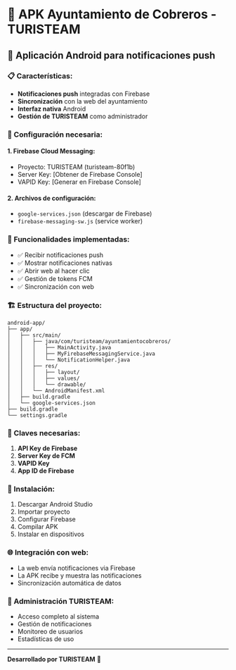 # 📱 APK Ayuntamiento de Cobreros - TURISTEAM

## 🚀 Aplicación Android para notificaciones push

### 📋 Características:
- **Notificaciones push** integradas con Firebase
- **Sincronización** con la web del ayuntamiento
- **Interfaz nativa** Android
- **Gestión de TURISTEAM** como administrador

### 🔧 Configuración necesaria:

#### 1. Firebase Cloud Messaging:
- Proyecto: TURISTEAM (turisteam-80f1b)
- Server Key: [Obtener de Firebase Console]
- VAPID Key: [Generar en Firebase Console]

#### 2. Archivos de configuración:
- `google-services.json` (descargar de Firebase)
- `firebase-messaging-sw.js` (service worker)

### 📱 Funcionalidades implementadas:
- ✅ Recibir notificaciones push
- ✅ Mostrar notificaciones nativas
- ✅ Abrir web al hacer clic
- ✅ Gestión de tokens FCM
- ✅ Sincronización con web

### 🏗️ Estructura del proyecto:
```
android-app/
├── app/
│   ├── src/main/
│   │   ├── java/com/turisteam/ayuntamientocobreros/
│   │   │   ├── MainActivity.java
│   │   │   ├── MyFirebaseMessagingService.java
│   │   │   └── NotificationHelper.java
│   │   ├── res/
│   │   │   ├── layout/
│   │   │   ├── values/
│   │   │   └── drawable/
│   │   └── AndroidManifest.xml
│   ├── build.gradle
│   └── google-services.json
├── build.gradle
└── settings.gradle
```

### 🔑 Claves necesarias:
1. **API Key de Firebase**
2. **Server Key de FCM**
3. **VAPID Key**
4. **App ID de Firebase**

### 📲 Instalación:
1. Descargar Android Studio
2. Importar proyecto
3. Configurar Firebase
4. Compilar APK
5. Instalar en dispositivos

### 🌐 Integración con web:
- La web envía notificaciones via Firebase
- La APK recibe y muestra las notificaciones
- Sincronización automática de datos

### 👥 Administración TURISTEAM:
- Acceso completo al sistema
- Gestión de notificaciones
- Monitoreo de usuarios
- Estadísticas de uso

---
**Desarrollado por TURISTEAM** 🚀
